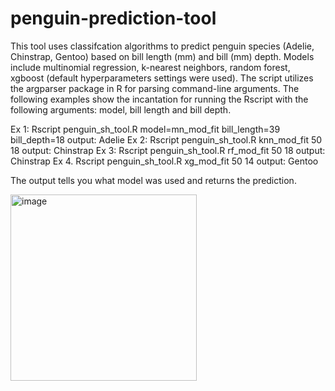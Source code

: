 # penguin-prediction-tool

This tool uses classifcation algorithms to predict penguin species (Adelie, Chinstrap, Gentoo) based on bill length (mm) and bill (mm) depth. Models include multinomial regression, k-nearest neighbors, random forest, xgboost (default hyperparameters settings were used). The script utilizes the argparser package in R for parsing command-line arguments. The following examples show the incantation for running the Rscript with the following arguments: model, bill length and bill depth. 

Ex 1: Rscript penguin_sh_tool.R model=mn_mod_fit bill_length=39 bill_depth=18        output: Adelie
Ex 2: Rscript penguin_sh_tool.R knn_mod_fit 50 18                                    output: Chinstrap
Ex 3: Rscript penguin_sh_tool.R rf_mod_fit 50 18                                     output: Chinstrap
Ex 4. Rscript penguin_sh_tool.R xg_mod_fit 50 14                                     output: Gentoo

The output tells you what model was used and returns the prediction.

<img width="298" alt="image" src="https://user-images.githubusercontent.com/45637747/125153572-8a872500-e109-11eb-986d-5e055d8257e7.png">

